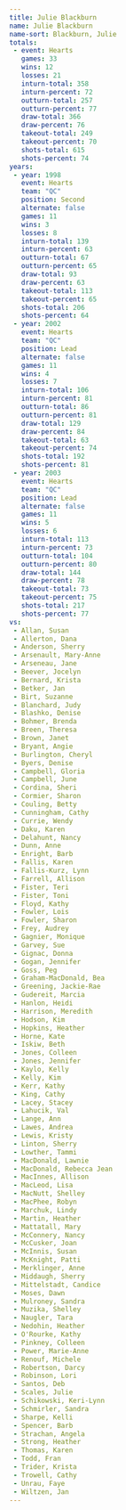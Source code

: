 ```yaml
---
title: Julie Blackburn
name: Julie Blackburn
name-sort: Blackburn, Julie
totals:
 - event: Hearts
   games: 33
   wins: 12
   losses: 21
   inturn-total: 358
   inturn-percent: 72
   outturn-total: 257
   outturn-percent: 77
   draw-total: 366
   draw-percent: 76
   takeout-total: 249
   takeout-percent: 70
   shots-total: 615
   shots-percent: 74
years:
 - year: 1998
   event: Hearts
   team: "QC"
   position: Second
   alternate: false
   games: 11
   wins: 3
   losses: 8
   inturn-total: 139
   inturn-percent: 63
   outturn-total: 67
   outturn-percent: 65
   draw-total: 93
   draw-percent: 63
   takeout-total: 113
   takeout-percent: 65
   shots-total: 206
   shots-percent: 64
 - year: 2002
   event: Hearts
   team: "QC"
   position: Lead
   alternate: false
   games: 11
   wins: 4
   losses: 7
   inturn-total: 106
   inturn-percent: 81
   outturn-total: 86
   outturn-percent: 81
   draw-total: 129
   draw-percent: 84
   takeout-total: 63
   takeout-percent: 74
   shots-total: 192
   shots-percent: 81
 - year: 2003
   event: Hearts
   team: "QC"
   position: Lead
   alternate: false
   games: 11
   wins: 5
   losses: 6
   inturn-total: 113
   inturn-percent: 73
   outturn-total: 104
   outturn-percent: 80
   draw-total: 144
   draw-percent: 78
   takeout-total: 73
   takeout-percent: 75
   shots-total: 217
   shots-percent: 77
vs:
 - Allan, Susan
 - Allerton, Dana
 - Anderson, Sherry
 - Arsenault, Mary-Anne
 - Arseneau, Jane
 - Beever, Jocelyn
 - Bernard, Krista
 - Betker, Jan
 - Birt, Suzanne
 - Blanchard, Judy
 - Blashko, Denise
 - Bohmer, Brenda
 - Breen, Theresa
 - Brown, Janet
 - Bryant, Angie
 - Burlington, Cheryl
 - Byers, Denise
 - Campbell, Gloria
 - Campbell, June
 - Cordina, Sheri
 - Cormier, Sharon
 - Couling, Betty
 - Cunningham, Cathy
 - Currie, Wendy
 - Daku, Karen
 - Delahunt, Nancy
 - Dunn, Anne
 - Enright, Barb
 - Fallis, Karen
 - Fallis-Kurz, Lynn
 - Farrell, Allison
 - Fister, Teri
 - Fister, Toni
 - Floyd, Kathy
 - Fowler, Lois
 - Fowler, Sharon
 - Frey, Audrey
 - Gagnier, Monique
 - Garvey, Sue
 - Gignac, Donna
 - Gogan, Jennifer
 - Goss, Peg
 - Graham-MacDonald, Bea
 - Greening, Jackie-Rae
 - Gudereit, Marcia
 - Hanlon, Heidi
 - Harrison, Meredith
 - Hodson, Kim
 - Hopkins, Heather
 - Horne, Kate
 - Iskiw, Beth
 - Jones, Colleen
 - Jones, Jennifer
 - Kaylo, Kelly
 - Kelly, Kim
 - Kerr, Kathy
 - King, Cathy
 - Lacey, Stacey
 - Lahucik, Val
 - Lange, Ann
 - Lawes, Andrea
 - Lewis, Kristy
 - Linton, Sherry
 - Lowther, Tammi
 - MacDonald, Lawnie
 - MacDonald, Rebecca Jean
 - MacInnes, Allison
 - MacLeod, Lisa
 - MacNutt, Shelley
 - MacPhee, Robyn
 - Marchuk, Lindy
 - Martin, Heather
 - Mattatall, Mary
 - McConnery, Nancy
 - McCusker, Joan
 - McInnis, Susan
 - McKnight, Patti
 - Merklinger, Anne
 - Middaugh, Sherry
 - Mittelstadt, Candice
 - Moses, Dawn
 - Mulroney, Sandra
 - Muzika, Shelley
 - Naugler, Tara
 - Nedohin, Heather
 - O'Rourke, Kathy
 - Pinkney, Colleen
 - Power, Marie-Anne
 - Renouf, Michele
 - Robertson, Darcy
 - Robinson, Lori
 - Santos, Deb
 - Scales, Julie
 - Schikowski, Keri-Lynn
 - Schmirler, Sandra
 - Sharpe, Kelli
 - Spencer, Barb
 - Strachan, Angela
 - Strong, Heather
 - Thomas, Karen
 - Todd, Fran
 - Trider, Krista
 - Trowell, Cathy
 - Unrau, Faye
 - Wiltzen, Jan
---
```

